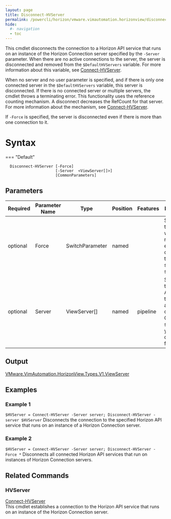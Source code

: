 ```yaml
---
layout: page
title: Disconnect-HVServer
permalink: /powercli/horizon/vmware.vimautomation.horizonview/disconnect-hvserver/
hide:
  #- navigation
  - toc
---
```


This cmdlet disconnects the connection to a Horizon API service that runs on an instance of the Horizon Connection server specified by the `-Server` parameter. When there are no active connections to the server, the server is disconnected and removed from the `$DefaultHVServers` variable. For more information about this variable, see [Connect-HVServer](../connect-hvserver/index.md).

When no server and no user parameter is specified, and if there is only one connected server in the `$DefaultHVServers` variable, this server is disconnected. If there is no connected server or multiple servers, the cmdlet throws a terminating error. This functionality uses the reference counting mechanism. A disconnect decreases the RefCount for that server. For more information about the mechanism, see [Connect-HVServer](../connect-hvserver/index.md).

If `-Force` is specified, the server is disconnected even if there is more than one connection to it.

# Syntax

=== "Default"
  ```
    Disconnect-HVServer [-Force]
                        [-Server  <ViewServer[]>]
                        [CommonParameters]
  ```

## Parameters

| Required | Parameter Name | Type | Position | Features | Description |
| --- | --- | --- | --- | --- | --- |
| optional | Force | SwitchParameter | named |  | Specifies that you want to remove all existing connections to the specified servers. |
| optional | Server | ViewServer[] | named | pipeline | Specifies the Horizon API service that runs on an instance of a Horizon Connection server that you want to disconnect from. |

## Output

[VMware.VimAutomation.HorizonView.Types.V1.ViewServer](../../../../../apis/horizon-server/index.md#API-Reference)

## Examples
### Example 1
`$HVServer = Connect-HVServer -Server server; Disconnect-HVServer -server $HVServer`
Disconnects the connection to the specified Horizon API service that runs on an instance of a Horizon Connection server.

### Example 2
`$HVServer = Connect-HVServer -Server server; Disconnect-HVServer -Force *`
Disconnects all connected Horizon API services that run on instances of Horizon Connection servers.

## Related Commands
### HVServer
[Connect-HVServer](../connect-hvserver/index.md)  
This cmdlet establishes a connection to the Horizon API service that runs on an instance of the Horizon Connection server.
